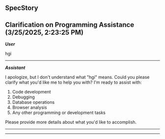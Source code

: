 ## SpecStory

## Clarification on Programming Assistance (3/25/2025, 2:23:25 PM)

_**User**_

hgi

---

_**Assistant**_

I apologize, but I don't understand what "hgi" means. Could you please clarify what you'd like me to help you with? I'm ready to assist with:

1. Code development
2. Debugging
3. Database operations
4. Browser analysis
5. Any other programming or development tasks

Please provide more details about what you'd like to accomplish.

---



---

